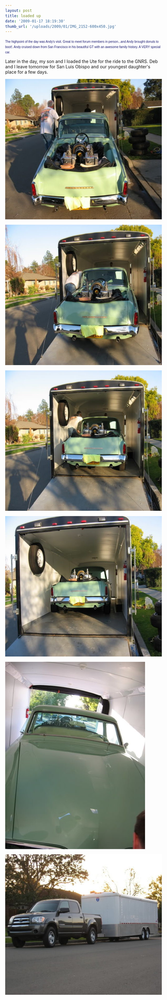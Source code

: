 ```yaml
---
layout: post
title: loaded up
date: '2009-01-17 18:19:30'
thumb_url: '/uploads/2009/01/IMG_2152-600x450.jpg'
---
```

<span style="font-family: Verdana,Arial,Helvetica; color: midnightblue; font-size: x-small;"><span id="msg" class="spnMessageText">The highpoint of the day was Andy's visit. Great to meet forum members in person...and Andy brought donuts to boot!. Andy cruised down from San Francisco in his beautiful GT with an awesome family history. A VERY special car.</span></span>

Later in the day, my son and I loaded the Ute for the ride to the GNRS. Deb and I leave tomorrow for San Luis Obispo and our youngest daughter's place for a few days.

<a href="/uploads/2009/01/IMG_2152.jpg"><img class="alignnone size-medium wp-image-346" src="/uploads/2009/01/IMG_2152-600x450.jpg" alt="" width="600" height="450" /></a>

<a href="/uploads/2009/01/IMG_2153.jpg"><img class="alignnone size-medium wp-image-347" src="/uploads/2009/01/IMG_2153-600x450.jpg" alt="" width="600" height="450" /></a>

<a href="/uploads/2009/01/IMG_2154.jpg"><img class="alignnone size-medium wp-image-348" src="/uploads/2009/01/IMG_2154-600x450.jpg" alt="" width="600" height="450" /></a>

<a href="/uploads/2009/01/IMG_2155.jpg"><img class="alignnone size-medium wp-image-349" src="/uploads/2009/01/IMG_2155-600x450.jpg" alt="" width="600" height="450" /></a>

<a href="/uploads/2009/01/IMG_2157.jpg"><img class="alignnone size-medium wp-image-350" src="/uploads/2009/01/IMG_2157-450x600.jpg" alt="" width="450" height="600" /></a>

<a href="/uploads/2009/01/IMG_2160.jpg"><img class="alignnone size-medium wp-image-351" src="/uploads/2009/01/IMG_2160-600x450.jpg" alt="" width="600" height="450" /></a>

&nbsp;
